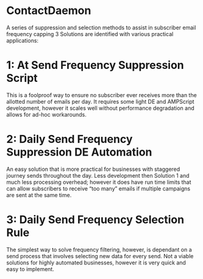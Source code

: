 # ContactDaemon
A series of suppression and selection methods to assist in subscriber email frequency capping
3 Solutions are identified with various practical applications:

# 1: At Send Frequency Suppression Script
This is a foolproof way to ensure no subscriber ever receives more than the allotted number of emails per day.
It requires some light DE and AMPScript development, however it scales well without performance degradation and allows for ad-hoc workarounds.


# 2: Daily Send Frequency Suppression DE Automation
An easy solution that is more practical for businesses with staggered journey sends throughout the day. Less development then Solution 1 and much less processing overhead; however it does have run time limits that can allow subscribers to receive “too many” emails if multiple campaigns are sent at the same time.


# 3: Daily Send Frequency Selection Rule
The simplest way to solve frequency filtering, however, is dependant on a send process that involves selecting new data for every send. Not a viable solutions for highly automated businesses, however it is very quick and easy to implement.



